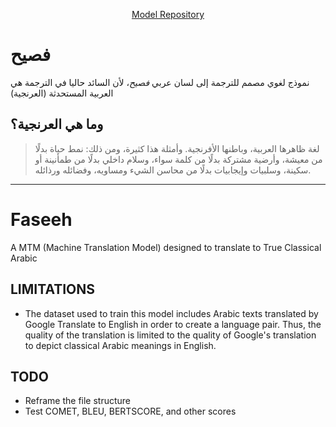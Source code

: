 <p align= "center"">
    <a href="https://huggingface.co/Abdulmohsena/Faseeh">Model Repository</a>
</p>


# فصيح
نموذج لغوي مصمم للترجمة إلى لسان عربي *فصيح*، لأن السائد حاليا في الترجمة هي العربية المستحدثة (العرنجية)

## وما هي العرنجية؟
> لغة ظاهرها العربية، وباطنها الأفرنجية. وأمثلة هذا كثيرة، ومن ذلك: نمط حياة بدلًا من معيشة، وأرضية مشتركة بدلًا من كلمة سواء، وسلام داخلي بدلًا من طمأنينة أو سكينة، وسلبيات وإيجابيات بدلًا من محاسن الشيء ومساويه، وفضائله ورذائله.
---

# Faseeh
A MTM (Machine Translation Model) designed to translate to True Classical Arabic


## LIMITATIONS
- The dataset used to train this model includes Arabic texts translated by Google Translate to English in order to create a language pair. Thus, the quality of the translation is limited to the quality of Google's translation to depict classical Arabic meanings in English.


## TODO
- Reframe the file structure
- Test COMET, BLEU, BERTSCORE, and other scores